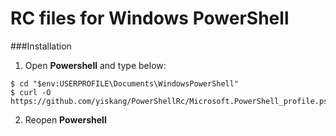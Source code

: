 # RC files for Windows PowerShell

###Installation
1. Open <b>Powershell</b> and type below:
```
$ cd "$env:USERPROFILE\Documents\WindowsPowerShell"
$ curl -O https://github.com/yiskang/PowerShellRc/Microsoft.PowerShell_profile.ps1
```
2. Reopen <b>Powershell</b>

